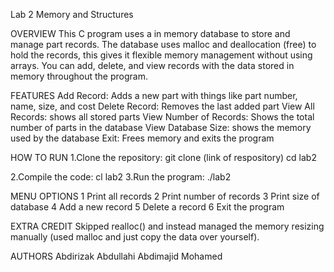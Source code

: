 Lab 2 Memory and Structures

OVERVIEW
This C program uses a in memory database to store and manage part records. The database uses malloc and deallocation (free) to hold the records, this gives it flexible memory management without using arrays. You can add, delete, and view records with the data stored in memory throughout the program.


FEATURES
Add Record: Adds a new part with things like part number, name, size, and cost
Delete Record: Removes the last added part
View All Records: shows all stored parts
View Number of Records: Shows the total number of parts in the database
View Database Size: shows the memory used by the database
Exit: Frees memory and exits the program

HOW TO RUN
1.Clone the repository:
    git clone (link of respository)
    cd lab2

2.Compile the code:
    cl lab2
3.Run the program:
    ./lab2
    
MENU OPTIONS
1 Print all records
2 Print number of records
3 Print size of database
4 Add a new record
5 Delete a record
6 Exit the program

EXTRA CREDIT
Skipped realloc() and instead managed the memory resizing manually (used malloc and just copy the data over yourself).

AUTHORS
Abdirizak Abdullahi
Abdimajid Mohamed
